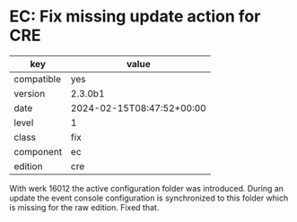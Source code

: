 [//]: # (werk v2)
# EC: Fix missing update action for CRE

key        | value
---------- | ---
compatible | yes
version    | 2.3.0b1
date       | 2024-02-15T08:47:52+00:00
level      | 1
class      | fix
component  | ec
edition    | cre

With werk 16012 the active configuration folder was introduced. During an
update the event console configuration is synchronized to this folder which is
missing for the raw edition. Fixed that.
